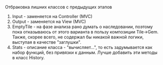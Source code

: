 Отбраковка лишних классов с предыдущих этапов

1. Input - заменяется на Controller (MVC)
1. Output - заменяется на View (MVC)
1. EmptyTile - на фазе анализа рано думать о наследовании, поэтому пока отказываюсь от этого варианта в пользу композиции Tile->Gem. Также, скорее всего, не содержал бы никакой важной логики, выступая в качестве "заглушки".
1. Stats - описание класса - "вычисляет...", то есть задумывается как набор функций, без привязки к данным. Лучше добавить эти методы в класс History.